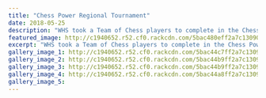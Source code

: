 ```yaml
---
title: "Chess Power Regional Tournament"
date: 2018-05-25
description: "WHS took a Team of Chess players to complete in the Chess Power Regional Tournament..."
featured_image: http://c1940652.r52.cf0.rackcdn.com/5bac480eff2a7c1309000153/Playing-chess-tourny-WU-2018.jpg
excerpt: "WHS took a Team of Chess players to complete in the Chess Power Regional Tournament."
gallery_image_1: http://c1940652.r52.cf0.rackcdn.com/5bac44c7ff2a7c1309000151/Luke-Pearson-1st-Chess-Tourny-WU-2018.jpg
gallery_image_2: http://c1940652.r52.cf0.rackcdn.com/5bac44b9ff2a7c130900014e/WHS-2nd-team-Chess-tounry-WU-2018.jpg
gallery_image_3: http://c1940652.r52.cf0.rackcdn.com/5bac44b9ff2a7c130900014d/Playing-chess-tourny-WU-2018.jpg
gallery_image_4: http://c1940652.r52.cf0.rackcdn.com/5bac44a8ff2a7c130900014b/Chess-Power-Tourny-Reg-in-WU-logo.jpg
gallery_image_5: 
---
```

